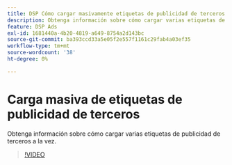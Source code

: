 ```yaml
---
title: DSP Cómo cargar masivamente etiquetas de publicidad de terceros para su uso en el mercado de trabajo
description: Obtenga información sobre cómo cargar varias etiquetas de publicidad de terceros a la vez.
feature: DSP Ads
exl-id: 1681440a-4b20-4819-a649-8754a2d143bc
source-git-commit: ba393ccd33a5e05f2e557f1161c29fab4a03ef35
workflow-type: tm+mt
source-wordcount: '38'
ht-degree: 0%

---
```


# Carga masiva de etiquetas de publicidad de terceros

Obtenga información sobre cómo cargar varias etiquetas de publicidad de terceros a la vez.

>[!VIDEO](https://video.tv.adobe.com/v/339204)
